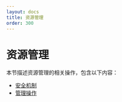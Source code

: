 ```yaml
---
layout: docs
title: 资源管理
order: 300
---
```


# 资源管理

本节描述资源管理的相关操作，包含以下内容：

* [安全机制](security.html)
* [管理操作](rs.html)
